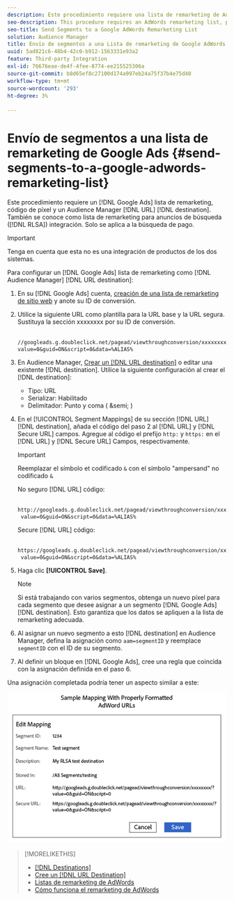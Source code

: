 ```yaml
---
description: Este procedimiento requiere una lista de remarketing de AdWords, un código de píxel y un destino de URL de Audience Manager. También se conoce como lista de remarketing para la integración de anuncios de búsqueda (RLSA). Solo se aplica a la búsqueda de pago.
seo-description: This procedure requires an AdWords remarketing list, pixel code, and an Audience Manager URL destination. It is also known as a remarketing list for search ads (RLSA) integration. Applies to paid search only.
seo-title: Send Segments to a Google AdWords Remarketing List
solution: Audience Manager
title: Envío de segmentos a una Lista de remarketing de Google AdWords
uuid: 5ad821c6-48b4-42c0-b912-1563331e93a2
feature: Third-party Integration
exl-id: 76676eae-de4f-4fee-8774-ee215525306a
source-git-commit: b8d65ef8c27100d174a997eb24a75f37b4e75d40
workflow-type: tm+mt
source-wordcount: '293'
ht-degree: 3%

---
```


# Envío de segmentos a una lista de remarketing de Google Ads {#send-segments-to-a-google-adwords-remarketing-list}

Este procedimiento requiere un [!DNL Google Ads] lista de remarketing, código de píxel y un Audience Manager [!DNL URL] [!DNL destination]. También se conoce como lista de remarketing para anuncios de búsqueda ([!DNL RLSA]) integración. Solo se aplica a la búsqueda de pago.

>[!IMPORTANT]
>Tenga en cuenta que esta no es una integración de productos de los dos sistemas.

Para configurar un [!DNL Google Ads] lista de remarketing como [!DNL Audience Manager] [!DNL URL destination]:

1. En su [!DNL Google Ads] cuenta, [creación de una lista de remarketing de sitio web](https://support.google.com/tagmanager/answer/6106960?hl=en) y anote su ID de conversión.
1. Utilice la siguiente URL como plantilla para la URL base y la URL segura. Sustituya la sección xxxxxxxx por su ID de conversión.

   ```
    //googleads.g.doubleclick.net/pagead/viewthroughconversion/xxxxxxxx/?value=0&guid=ON&script=0&data=%ALIAS%
   ```

1. En Audience Manager, [Crear un [!DNL URL destination]](../../features/destinations/create-url-destination.md) o editar una existente [!DNL destination]. Utilice la siguiente configuración al crear el [!DNL destination]:
   * Tipo: URL
   * Serializar: Habilitado
   * Delimitador: Punto y coma ( &amp;semi; )

1. En el [!UICONTROL Segment Mappings] de su sección [!DNL URL] [!DNL destination], añada el código del paso 2 al [!DNL URL] y [!DNL Secure URL] campos. Agregue al código el prefijo `http:` y `https:` en el [!DNL URL] y [!DNL Secure URL] Campos, respectivamente.

   >[!IMPORTANT]
   >
   >Reemplazar el símbolo et codificado `&` con el símbolo &quot;ampersand&quot; no codificado `&`

   No seguro [!DNL URL] código:

   ```
    http://googleads.g.doubleclick.net/pagead/viewthroughconversion/xxxxxxxx/?
    value=0&guid=ON&script=0&data=%ALIAS%
   ```

   Secure [!DNL URL] código:

   ```
    https://googleads.g.doubleclick.net/pagead/viewthroughconversion/xxxxxxxx/?
    value=0&guid=ON&script=0&data=%ALIAS%
   ```

1. Haga clic **[!UICONTROL Save]**.

   >[!NOTE]
   >
   >Si está trabajando con varios segmentos, obtenga un nuevo píxel para cada segmento que desee asignar a un segmento [!DNL Google Ads] [!DNL destination]. Esto garantiza que los datos se apliquen a la lista de remarketing adecuada.

1. Al asignar un nuevo segmento a esto [!DNL destination] en Audience Manager, defina la asignación como `aam=segmentID` y reemplace `segmentID` con el ID de su segmento.
1. Al definir un bloque en [!DNL Google Ads], cree una regla que coincida con la asignación definida en el paso 6.

Una asignación completada podría tener un aspecto similar a este:

![](../assets/rlsa_mapping.png)

>[!MORELIKETHIS]
>
>* [[!DNL Destinations]](../../features/destinations/destinations.md)
>* [Cree un [!DNL URL Destination]](../../features/destinations/create-url-destination.md)
>* [Listas de remarketing de AdWords](https://support.google.com/adwords/answer/2472738)
>* [Cómo funciona el remarketing de AdWords](https://support.google.com/adwords/answer/2454000)

